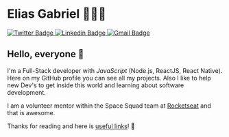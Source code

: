 # Elias Gabriel 🧑🏻‍💻

<a href="https://twitter.com/EliasGcf">
  <img alt="Twitter Badge" src="https://img.shields.io/badge/-@EliasGcf-1ca0f1?style=flat-square&labelColor=1ca0f1&logo=twitter&logoColor=white&link=https://twitter.com/EliasGcf"/>
</a>
<a href="https://www.linkedin.com/in/eliasgcf/">
  <img alt="Linkedin Badge" src="https://img.shields.io/badge/-Elias%20Gabriel-blue?style=flat-square&logo=Linkedin&logoColor=white&link=https://www.linkedin.com/in/eliasgcf/"/>
</a>
<a href="mailto:eliasgabrielcf@gmail.com">
  <img alt="Gmail Badge" src="https://img.shields.io/badge/-eliasgabrielcf@gmail.com-c14438?style=flat-square&logo=Gmail&logoColor=white&link=mailto:eliasgabrielcf@gmail.com"/>
</a>

## Hello, everyone 👋

I'm a Full-Stack developer with _JavaScript_ (Node.js, ReactJS, React Native).<br/>
Here on my GitHub profile you can see all my projects. Also I like to help new Dev's to get inside this world and learning about software development.

I am a volunteer mentor within the Space Squad team at [Rocketseat](https://rocketseat.com.br/) and that is awesome.

Thanks for reading and here is [useful links](https://eliasgcf.github.io/linktree/)! 💜
